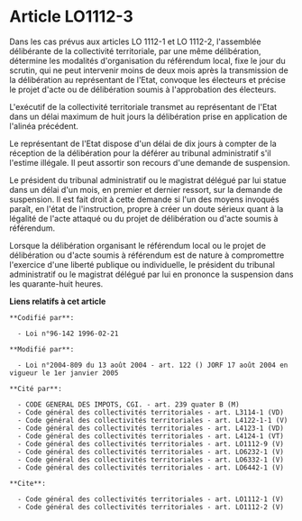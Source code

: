 # Article LO1112-3

Dans les cas prévus aux articles LO 1112-1 et LO 1112-2, l'assemblée délibérante de la collectivité territoriale, par une
même délibération, détermine les modalités d'organisation du référendum local, fixe le jour du scrutin, qui ne peut
intervenir moins de deux mois après la transmission de la délibération au représentant de l'Etat, convoque les électeurs et
précise le projet d'acte ou de délibération soumis à l'approbation des électeurs.

L'exécutif de la collectivité territoriale transmet au représentant de l'Etat dans un délai maximum de huit jours la
délibération prise en application de l'alinéa précédent. 

Le représentant de l'Etat dispose d'un délai de dix jours à compter de la réception de la délibération pour la déférer au
tribunal administratif s'il l'estime illégale. Il peut assortir son recours d'une demande de suspension. 

Le président du tribunal administratif ou le magistrat délégué par lui statue dans un délai d'un mois, en premier et dernier
ressort, sur la demande de suspension. Il est fait droit à cette demande si l'un des moyens invoqués paraît, en l'état de
l'instruction, propre à créer un doute sérieux quant à la légalité de l'acte attaqué ou du projet de délibération ou d'acte
soumis à référendum. 

Lorsque la délibération organisant le référendum local ou le projet de délibération ou d'acte soumis à référendum est de
nature à compromettre l'exercice d'une liberté publique ou individuelle, le président du tribunal administratif ou le
magistrat délégué par lui en prononce la suspension dans les quarante-huit heures.

**Liens relatifs à cet article**

	**Codifié par**:

	  - Loi n°96-142 1996-02-21

	**Modifié par**:

	  - Loi n°2004-809 du 13 août 2004 - art. 122 () JORF 17 août 2004 en vigueur le 1er janvier 2005

	**Cité par**:

	  - CODE GENERAL DES IMPOTS, CGI. - art. 239 quater B (M)
	  - Code général des collectivités territoriales - art. L3114-1 (VD)
	  - Code général des collectivités territoriales - art. L4122-1-1 (V)
	  - Code général des collectivités territoriales - art. L4123-1 (VD)
	  - Code général des collectivités territoriales - art. L4124-1 (VT)
	  - Code général des collectivités territoriales - art. LO1112-9 (V)
	  - Code général des collectivités territoriales - art. LO6232-1 (V)
	  - Code général des collectivités territoriales - art. LO6332-1 (V)
	  - Code général des collectivités territoriales - art. LO6442-1 (V)

	**Cite**:

	  - Code général des collectivités territoriales - art. LO1112-1 (V)
	  - Code général des collectivités territoriales - art. LO1112-2 (V)
